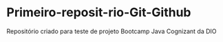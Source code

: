 # Primeiro-reposit-rio-Git-Github
Repositório criado para teste de projeto Bootcamp Java Cognizant da DIO
